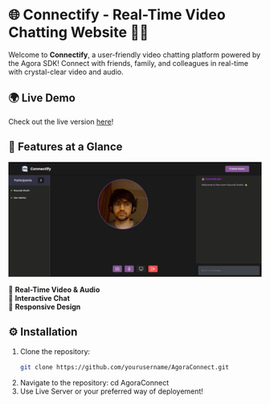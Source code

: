 # 🌐 Connectify - Real-Time Video Chatting Website 🎥✨

Welcome to **Connectify**, a user-friendly video chatting platform powered by the Agora SDK! Connect with friends, family, and colleagues in real-time with crystal-clear video and audio.

## 🌍 Live Demo  
Check out the live version [here](https://raunakshahi.github.io/video-chat-room/)!  

## 🚀 Features at a Glance

![Screenshot](images/screenshot.png)

🎯 **Real-Time Video & Audio**  
💬 **Interactive Chat**  
📱 **Responsive Design**  

## ⚙️ Installation  

1. Clone the repository:  
   ```bash
   git clone https://github.com/yourusername/AgoraConnect.git
2. Navigate to the repository:
   cd AgoraConnect
3. Use Live Server or your preferred way of deployement!
